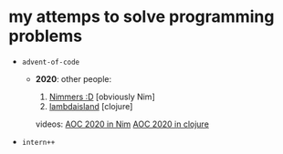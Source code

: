 # my attemps to solve programming problems

- `advent-of-code`
  - **2020**:
    other people:
    1. [Nimmers :D](https://forum.nim-lang.org/t/7162) [obviously Nim]
    2. [lambdaisland](https://github.com/lambdaisland/aoc_2020/) [clojure]
    
    videos:
    [AOC 2020 in Nim](https://www.youtube.com/playlist?list=PL9Yd0XwsGAqzeDak6qtp6hQ4m7Qo_XA_4)
    [AOC 2020 in clojure](https://www.youtube.com/watch?v=b0a5siw85N4)
  
- `intern++` 